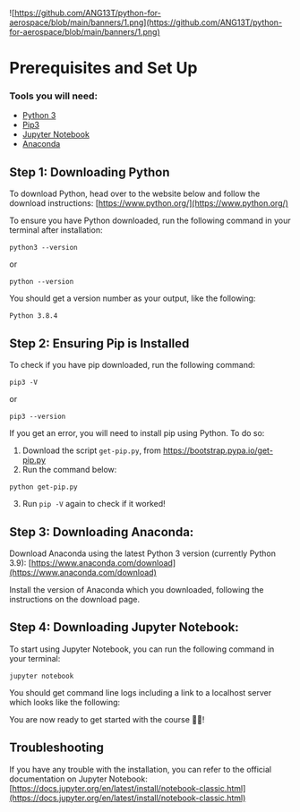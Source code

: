 ![https://github.com/ANG13T/python-for-aerospace/blob/main/banners/1.png](https://github.com/ANG13T/python-for-aerospace/blob/main/banners/1.png)

# Prerequisites and Set Up

### Tools you will need:
- [Python 3](https://www.python.org/)
- [Pip3](https://pip.pypa.io/en/stable/installation/)
- [Jupyter Notebook](https://docs.jupyter.org/)
- [Anaconda](https://www.anaconda.com/download)

## Step 1: Downloading Python
To download Python, head over to the website below and follow the download instructions:
[https://www.python.org/](https://www.python.org/)

To ensure you have Python downloaded, run the following command in your terminal after installation:
```
python3 --version
```
or 
```
python --version
```
You should get a version number as your output, like the following:
```
Python 3.8.4
```

## Step 2: Ensuring Pip is Installed

To check if you have pip downloaded, run the following command:
```
pip3 -V
```
or 
```
pip3 --version
```
If you get an error, you will need to install pip using Python. To do so:
1. Download the script `get-pip.py`, from https://bootstrap.pypa.io/get-pip.py
2. Run the command below:
```
python get-pip.py
```
3. Run `pip -V` again to check if it worked!

## Step 3: Downloading Anaconda:
Download Anaconda using the latest Python 3 version (currently Python 3.9):
[https://www.anaconda.com/download](https://www.anaconda.com/download)

Install the version of Anaconda which you downloaded, following the instructions on the download page.

## Step 4: Downloading Jupyter Notebook:

To start using Jupyter Notebook, you can run the following command in your terminal:
```
jupyter notebook
```

You should get command line logs including a link to a localhost server which looks like the following:

You are now ready to get started with the course 🚀✨!

## Troubleshooting
If you have any trouble with the installation, you can refer to the official documentation on Jupyter Notebook:
[https://docs.jupyter.org/en/latest/install/notebook-classic.html](https://docs.jupyter.org/en/latest/install/notebook-classic.html)
